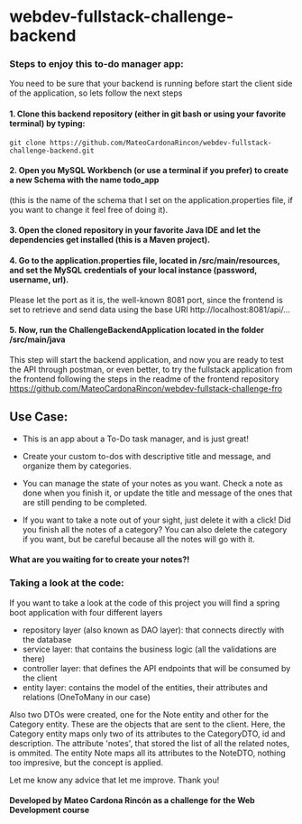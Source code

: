 # webdev-fullstack-challenge-backend

### Steps to enjoy this to-do manager app:
You need to be sure that your backend is running before start the client side of the application, so lets follow the next steps
#### 1. Clone this backend repository (either in git bash or using your favorite terminal) by typing:
    git clone https://github.com/MateoCardonaRincon/webdev-fullstack-challenge-backend.git
#### 2. Open you MySQL Workbench (or use a terminal if you prefer) to create a new Schema with the name todo_app
(this is the name of the schema that I set on the application.properties file, if you want to change it feel free of doing it).
#### 3. Open the cloned repository in your favorite Java IDE and let the dependencies get installed (this is a Maven project).
#### 4. Go to the application.properties file, located in /src/main/resources, and set the MySQL credentials of your local instance (password, username, url).
Please let the port as it is, the well-known 8081 port, since the frontend is set to retrieve and send data using the base URI http://localhost:8081/api/...
#### 5. Now, run the ChallengeBackendApplication located in the folder /src/main/java
This step will start the backend application, and now you are ready to test the API through postman,
or even better, to try the fullstack application from the frontend following the steps in the readme of the frontend repository
https://github.com/MateoCardonaRincon/webdev-fullstack-challenge-fro

## Use Case:

  - This is an app about a To-Do task manager, and is just great!

  - Create your custom to-dos with descriptive title and message, and organize them by categories.

  - You can manage the state of your notes as you want. Check a note as done when you finish it, or update the title and message of the ones that are still pending to be completed.

  - If you want to take a note out of your sight, just delete it with a click! Did you finish all the notes of a category? You can also delete the category if you want,
but be careful because all the notes will go with it.

#### What are you waiting for to create your notes?!

### Taking a look at the code:

If you want to take a look at the code of this project you will find a spring boot application with four different layers
 - repository layer (also known as DAO layer): that connects directly with the database
 - service layer: that contains the business logic (all the validations are there)
 - controller layer: that defines the API endpoints that will be consumed by the client
 - entity layer: contains the model of the entities, their attributes and relations (OneToMany in our case)

Also two DTOs were created, one for the Note entity and other for the Category entity. These are the objects that are sent to the client.
Here, the Category entity maps only two of its attributes to the CategoryDTO, id and description.
The attribute 'notes', that stored the list of all the related notes, is ommited.
The entity Note maps all its attributes to the NoteDTO, nothing too impresive, but the concept is applied.

Let me know any advice that let me improve. Thank you!

#### Developed by Mateo Cardona Rincón as a challenge for the Web Development course
